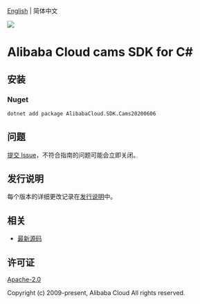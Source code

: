 [English](README.md) | 简体中文

![](https://aliyunsdk-pages.alicdn.com/icons/AlibabaCloud.svg)

# Alibaba Cloud cams SDK for C#

## 安装

### Nuget

```bash
dotnet add package AlibabaCloud.SDK.Cams20200606
```

## 问题

[提交 Issue](https://github.com/aliyun/alibabacloud-csharp-sdk/issues/new)，不符合指南的问题可能会立即关闭。

## 发行说明

每个版本的详细更改记录在[发行说明](./ChangeLog.md)中。

## 相关

* [最新源码](https://github.com/aliyun/alibabacloud-csharp-sdk/)

## 许可证

[Apache-2.0](http://www.apache.org/licenses/LICENSE-2.0)

Copyright (c) 2009-present, Alibaba Cloud All rights reserved.
